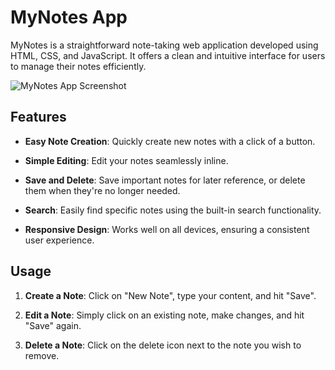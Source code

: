 # MyNotes App

MyNotes is a straightforward note-taking web application developed using HTML, CSS, and JavaScript. It offers a clean and intuitive interface for users to manage their notes efficiently.

![MyNotes App Screenshot](screenshot.png)

## Features

- **Easy Note Creation**: Quickly create new notes with a click of a button.
  
- **Simple Editing**: Edit your notes seamlessly inline.
  
- **Save and Delete**: Save important notes for later reference, or delete them when they're no longer needed.
  
- **Search**: Easily find specific notes using the built-in search functionality.
  
- **Responsive Design**: Works well on all devices, ensuring a consistent user experience.

## Usage

1. **Create a Note**: Click on "New Note", type your content, and hit "Save".
  
2. **Edit a Note**: Simply click on an existing note, make changes, and hit "Save" again.
  
3. **Delete a Note**: Click on the delete icon next to the note you wish to remove.
  


